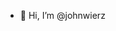 - 👋 Hi, I’m @johnwierz

<!---
johnwierz/johnwierz is a ✨ special ✨ repository because its `README.md` (this file) appears on your GitHub profile.
You can click the Preview link to take a look at your changes.
--->

